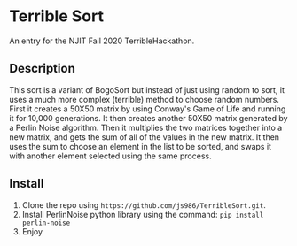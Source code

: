# Terrible Sort
An entry for the NJIT Fall 2020 TerribleHackathon.

## Description
This sort is a variant of BogoSort but instead of just using random to sort, it uses
a much more complex (terrible) method to choose random numbers. First it creates a 50X50 matrix by using Conway's Game of Life and running it for 10,000 generations. It then creates another 50X50 matrix generated by a Perlin Noise algorithm. Then it multiplies the two matrices together into a new matrix, and gets the sum of all of the values in the new matrix. It then uses the sum to choose an element in the list to be sorted, and swaps it with another element selected using the same process.

## Install
1) Clone the repo using ```https://github.com/js986/TerribleSort.git```.
2) Install PerlinNoise python library using the command: ```pip install perlin-noise```
3) Enjoy